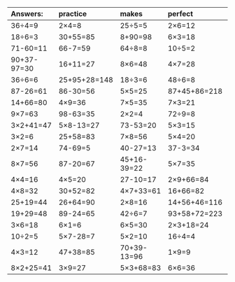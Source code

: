 | Answers: | practice | makes | perfect | ! |
| :--- | :--- | :--- | :--- | :--- |
| 36÷4=9 | 2×4=8 | 25÷5=5 | 2×6=12 | 6×4=24 | 
| 18÷6=3 | 30+55=85 | 8+90=98 | 6×3=18 | 9×3+70=97 | 
| 71-60=11 | 66-7=59 | 64÷8=8 | 10÷5=2 | 4+90=94 | 
| 90+37-97=30 | 16+11=27 | 8×6=48 | 4×7=28 | 3×3=9 | 
| 36÷6=6 | 25+95+28=148 | 18÷3=6 | 48÷6=8 | 9×2=18 | 
| 87-26=61 | 86-30=56 | 5×5=25 | 87+45+86=218 | 39+86+38=163 | 
| 14+66=80 | 4×9=36 | 7×5=35 | 7×3=21 | 36-7=29 | 
| 9×7=63 | 98-63=35 | 2×2=4 | 72÷9=8 | 6×8=48 | 
| 3×2+41=47 | 5×8-13=27 | 73-53=20 | 5×3=15 | 4×4-1=15 | 
| 3×2=6 | 25+58=83 | 7×8=56 | 5×4=20 | 98-89=9 | 
| 2×7=14 | 74-69=5 | 40-27=13 | 37-3=34 | 30÷6=5 | 
| 8×7=56 | 87-20=67 | 45+16-39=22 | 5×7=35 | 29+47=76 | 
| 4×4=16 | 4×5=20 | 27-10=17 | 2×9+66=84 | 9+56=65 | 
| 4×8=32 | 30+52=82 | 4×7+33=61 | 16+66=82 | 41+88-26=103 | 
| 25+19=44 | 26+64=90 | 2×8=16 | 14+56+46=116 | 2×6-1=11 | 
| 19+29=48 | 89-24=65 | 42÷6=7 | 93+58+72=223 | 12+14=26 | 
| 3×6=18 | 6×1=6 | 6×5=30 | 2×3+18=24 | 8×5=40 | 
| 10÷2=5 | 5×7-28=7 | 5×2=10 | 16÷4=4 | 2×3=6 | 
| 4×3=12 | 47+38=85 | 70+39-13=96 | 1×9=9 | 9×5=45 | 
| 8×2+25=41 | 3×9=27 | 5×3+68=83 | 6×6=36 | 6×9-11=43 | 

